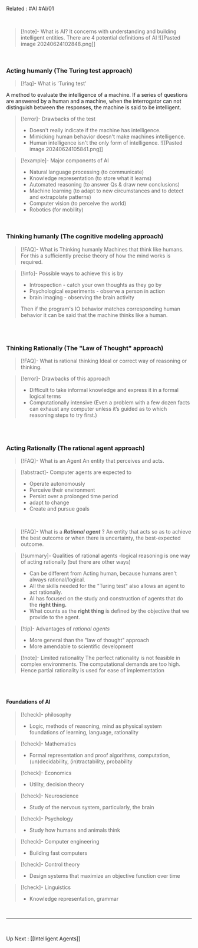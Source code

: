 
Related : #AI #AI/01

<br>

>[!note]-  What is AI?
>It concerns with understanding and building intelligent entities.
>There are 4 potential definitions of AI
>![[Pasted image 20240624102848.png]]

<br>

### Acting humanly (The Turing test approach)

>[!faq]-  What is 'Turing test' 
>
A method to evaluate the intelligence of a machine.
If a series of questions are answered by a human and a machine, when the interrogator can not distinguish between the responses, the machine is said to be intelligent. 

>[!error]- Drawbacks of the test
>- Doesn't really indicate if the machine has intelligence.
>- Mimicking human behavior doesn't make machines intelligence.
>- Human intelligence isn't the only form of intelligence.
>![[Pasted image 20240624105841.png]]

>[!example]- Major components of AI
>- Natural language processing (to communicate)
>- Knowledge representation (to store what it learns)
>- Automated reasoning (to answer Qs & draw new conclusions)
>- Machine learning (to adapt to new circumstances and to detect and extrapolate patterns)
>- Computer vision (to perceive the world)
>- Robotics (for mobility)

<div class="page-break" style="page-break-before: always;"></div>

<br>

### Thinking humanly (The cognitive modeling approach)

>[!FAQ]- What is Thinking humanly 
>Machines that think like humans.
>For this a sufficiently precise theory of how the mind works is required.

>[!info]- Possible ways to achieve this is by
>- Introspection - catch your own thoughts as they go by
>- Psychological experiments - observe a person in action
>- brain imaging - observing the brain activity
>
>Then if the program's IO behavior matches corresponding human behavior it can be said that the machine thinks like a human. 

<br>
<br>

### Thinking Rationally (The "Law of Thought" approach)
>[!FAQ]- What is rational thinking
>Ideal or correct way of reasoning or thinking.

>[!error]- Drawbacks of this approach
> - Difficult to take informal knowledge and express it in a formal logical terms
> - Computationally intensive (Even a problem with a few dozen facts can exhaust any computer unless it’s guided as to which reasoning steps to try first.)

<br>
<br>

### Acting Rationally (The rational agent approach)
>[!FAQ]- What is an Agent 
>An entity that perceives and acts.

>[!abstract]- Computer agents are expected to
>- Operate autonomously
>- Perceive their environment
>- Persist over a prolonged time period
>- adapt to change
>- Create and pursue goals 

<br>

>[!FAQ]- What is a ***Rational agent*** ?
>An entity that acts so as to achieve the best outcome or when there is uncertainty, the best-expected outcome. 

>[!summary]-  Qualities of rational agents
>-logical reasoning is one way of acting rationally (but there are other ways)
>- Can be different from Acting human, because humans aren't always rational/logical.
>- All the skills needed for the "Turing test" also allows an agent to act rationally. 
>- AI has focused on the study and construction of agents that do the **right thing.**
>- What counts as the **right thing** is defined by the objective that we provide to the agent.

>[!tip]- Advantages of *rational agents*
>- More general than the "law of thought" approach
>- More amendable to scientific development

>[!note]- Limited rationality 
>The perfect rationality is not feasible in complex environments. The computational demands are too high.
>Hence partial rationality is used for ease of implementation

<br>
<br>

#### Foundations of AI
>[!check]-  philosophy 
>- Logic, methods of reasoning, mind as physical system foundations of learning, language, rationality

>[!check]- Mathematics
>- Formal representation and proof algorithms, computation, (un)decidability, (in)tractability, probability

>[!check]- Economics
>- Utility, decision theory
 
 >[!check]- Neuroscience
>- Study of the nervous system, particularly, the brain

 >[!check]- Psychology
>- Study how humans and animals think

>[!check]- Computer engineering
>- Building fast computers

 >[!check]- Control theory
>- Design systems that maximize an objective function over time

 >[!check]- Linguistics
>- Knowledge representation, grammar

<br>

****

<br>

Up Next : [[Intelligent Agents]]